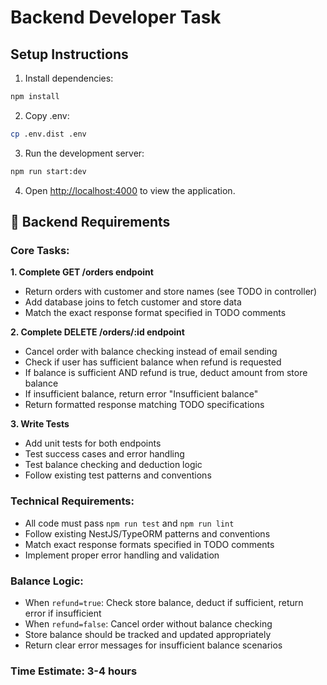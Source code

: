 # Backend Developer Task

## Setup Instructions

1. Install dependencies:

```bash
npm install
```

2. Copy .env:

```bash
cp .env.dist .env
```

3. Run the development server:

```bash
npm run start:dev
```

4. Open [http://localhost:4000](http://localhost:4000) to view the application.

## 🎯 Backend Requirements

### Core Tasks:

**1. Complete GET /orders endpoint**

- Return orders with customer and store names (see TODO in controller)
- Add database joins to fetch customer and store data
- Match the exact response format specified in TODO comments

**2. Complete DELETE /orders/:id endpoint**

- Cancel order with balance checking instead of email sending
- Check if user has sufficient balance when refund is requested
- If balance is sufficient AND refund is true, deduct amount from store balance
- If insufficient balance, return error "Insufficient balance"
- Return formatted response matching TODO specifications

**3. Write Tests**

- Add unit tests for both endpoints
- Test success cases and error handling
- Test balance checking and deduction logic
- Follow existing test patterns and conventions

### Technical Requirements:

- All code must pass `npm run test` and `npm run lint`
- Follow existing NestJS/TypeORM patterns and conventions
- Match exact response formats specified in TODO comments
- Implement proper error handling and validation

### Balance Logic:

- When `refund=true`: Check store balance, deduct if sufficient, return error if insufficient
- When `refund=false`: Cancel order without balance checking
- Store balance should be tracked and updated appropriately
- Return clear error messages for insufficient balance scenarios

### Time Estimate: 3-4 hours

